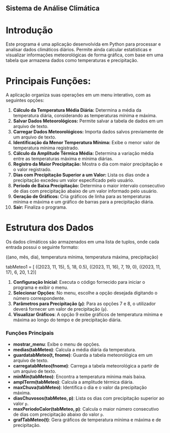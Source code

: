 ## Sistema de Análise Climática
# Introdução
Este programa é uma aplicação desenvolvida em Python para processar e analisar dados climáticos diários. Permite ainda calcular estatísticas e visualizar informações meteorológicas de forma gráfica, com base em uma tabela que armazena dados como temperaturas e precipitação.


# Principais Funções:
A aplicação organiza suas operações em um menu interativo, com as seguintes opções:

1. **Cálculo da Temperatura Média Diária:** Determina a média da temperatura diária, considerando as temperaturas mínima e máxima.
2. **Salvar Dados Meteorológicos:** Permite salvar a tabela de dados em um arquivo de texto.
3. **Carregar Dados Meteorológicos:** Importa dados salvos previamente de um arquivo de texto.
4. **Identificação da Menor Temperatura Mínima:** Exibe o menor valor de temperatura mínima registrado.
5. **Cálculo da Amplitude Térmica Média:** Determina a variação média entre as temperaturas máxima e mínima diárias.
6. **Registro da Maior Precipitação:** Mostra o dia com maior precipitação e o valor registrado.
7. **Dias com Precipitação Superior a um Valor:** Lista os dias onde a precipitação excedeu um valor especificado pelo usuário.
8. **Período de Baixa Precipitação:** Determina o maior intervalo consecutivo de dias com precipitação abaixo de um valor informado pelo usuário.
9. **Geração de Gráficos:** Cria gráficos de linha para as temperaturas mínima e máxima e um gráfico de barras para a precipitação diária.
10. **Sair:** Finaliza o programa.

# Estrutura dos Dados
Os dados climáticos são armazenados em uma lista de tuplos, onde cada entrada possui o seguinte formato:

((ano, mês, dia), temperatura mínima, temperatura máxima, precipitação)

tabMeteo1 = [
    ((2023, 11, 15), 5, 18, 0.5),
    ((2023, 11, 16), 7, 19, 0),
    ((2023, 11, 17), 6, 20, 1.2)]


1. **Configuração Inicial**: Executa o código fornecido para iniciar o programa e exibir o menu.
2. **Selecionar Opções**: No menu, escolhe a opção desejada digitando o número correspondente.
3. **Parâmetros para Precipitação (`p`)**: Para as opções 7 e 8, o utilizador deverá fornecer um valor de precipitação (`p`).
4. **Visualizar Gráficos**: A opção 9 exibe gráficos de temperatura mínima e máxima ao longo do tempo e de precipitação diária.

### Funções Principais

- **mostrar_menu**: Exibe o menu de opções.
- **medias(tabMeteo)**: Calcula a média diária da temperatura.
- **guardatabMeteo(t, fnome)**: Guarda a tabela meteorológica em um arquivo de texto.
- **carregatabMeteo(fnome)**: Carrega a tabela meteorológica a partir de um arquivo de texto.
- **minMin(tabMeteo)**: Encontra a temperatura mínima mais baixa.
- **amplTerm(tabMeteo)**: Calcula a amplitude térmica diária.
- **maxChuva(tabMeteo)**: Identifica o dia e o valor da precipitação máxima.
- **diasChuvosos(tabMeteo, p)**: Lista os dias com precipitação superior ao valor `p`.
- **maxPeriodoCalor(tabMeteo, p)**: Calcula o maior número consecutivo de dias com precipitação abaixo do valor `p`.
- **grafTabMeteo(t)**: Gera gráficos de temperatura mínima e máxima e de precipitação.











